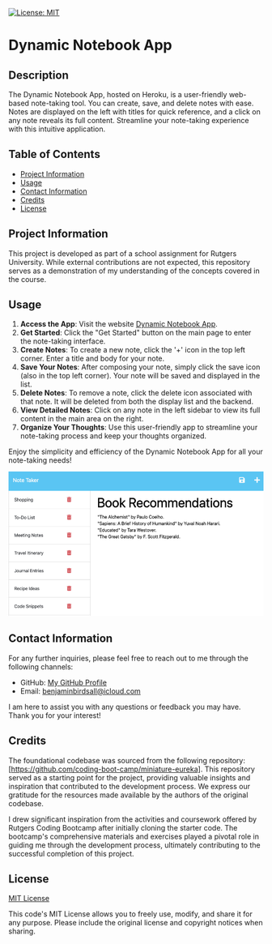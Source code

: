[![License: MIT](https://img.shields.io/badge/License-MIT-yellow.svg)](https://opensource.org/licenses/MIT)

# Dynamic Notebook App 
  
## Description
  
The Dynamic Notebook App, hosted on Heroku, is a user-friendly web-based note-taking tool. You can create, save, and delete notes with ease. Notes are displayed on the left with titles for quick reference, and a click on any note reveals its full content. Streamline your note-taking experience with this intuitive application.

## Table of Contents

* [Project Information](#project-information)<br>
* [Usage](#usage)<br>
* [Contact Information](#contact-information)<br>
* [Credits](#credits)<br>
* [License](#license)

## Project Information

This project is developed as part of a school assignment for Rutgers University. While external contributions are not expected, this repository serves as a demonstration of my understanding of the concepts covered in the course.

## Usage

1. **Access the App**: Visit the website [Dynamic Notebook App](https://dynamic-notebook-1905dcd9f329.herokuapp.com/notes).
2. **Get Started**: Click the "Get Started" button on the main page to enter the note-taking interface.
3. **Create Notes**: To create a new note, click the '+' icon in the top left corner. Enter a title and body for your note.
4. **Save Your Notes**: After composing your note, simply click the save icon (also in the top left corner). Your note will be saved and displayed in the list.
5. **Delete Notes**: To remove a note, click the delete icon associated with that note. It will be deleted from both the display list and the backend.
6. **View Detailed Notes**: Click on any note in the left sidebar to view its full content in the main area on the right.
7. **Organize Your Thoughts**: Use this user-friendly app to streamline your note-taking process and keep your thoughts organized.

Enjoy the simplicity and efficiency of the Dynamic Notebook App for all your note-taking needs!

![Screenshot](./images/Screenshot%202023-09-15%20at%2012.22.21%20PM.png)

## Contact Information

For any further inquiries, please feel free to reach out to me through the following channels:
* GitHub: [My GitHub Profile](https://www.github.com/BenThere6)
* Email: benjaminbirdsall@icloud.com

I am here to assist you with any questions or feedback you may have. Thank you for your interest!

## Credits

The foundational codebase was sourced from the following repository: [https://github.com/coding-boot-camp/miniature-eureka]. This repository served as a starting point for the project, providing valuable insights and inspiration that contributed to the development process. We express our gratitude for the resources made available by the authors of the original codebase.

I drew significant inspiration from the activities and coursework offered by Rutgers Coding Bootcamp after initially cloning the starter code. The bootcamp's comprehensive materials and exercises played a pivotal role in guiding me through the development process, ultimately contributing to the successful completion of this project.

## License 

[MIT License](https://opensource.org/licenses/MIT)

This code's MIT License allows you to freely use, modify, and share it for any purpose. Please include the original license and copyright notices when sharing.
